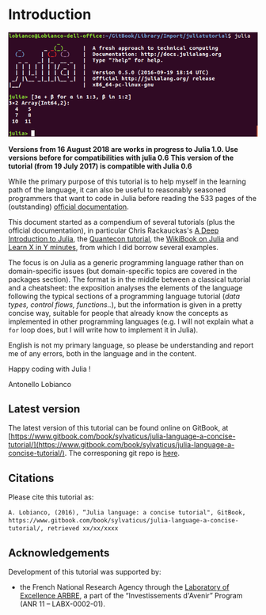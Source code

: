 # Introduction

![](../.gitbook/assets/julia_hello_world.png)

 **Versions from 16 August 2018 are works in progress to Julia 1.0. Use versions before for compatibilities with julia 0.6**   **This version of the tutorial \(from 19 July 2017\) is compatible with Julia 0.6**

While the primary purpose of this tutorial is to help myself in the learning path of the language, it can also be useful to reasonably seasoned programmers that want to code in Julia before reading the 533 pages of the \(outstanding\) [official documentation](https://docs.julialang.org/en/stable/).

This document started as a compendium of several tutorials \(plus the official documentation\), in particular Chris Rackauckas's [A Deep Introduction to Julia](http://ucidatascienceinitiative.github.io/IntroToJulia/), the [Quantecon tutorial](http://lectures.quantecon.org/jl/learning_julia.html), the [WikiBook on Julia](https://en.wikibooks.org/wiki/Introducing_Julia) and [Learn X in Y minutes](https://learnxinyminutes.com/docs/julia/), from which I did borrow several examples.

The focus is on Julia as a generic programming language rather than on domain-specific issues \(but domain-specific topics are covered in the packages section\). The format is in the middle between a classical tutorial and a cheatsheet: the exposition analyses the elements of the language following the typical sections of a programming language tutorial \(_data types, control flows, functions.._\), but the information is given in a pretty concise way, suitable for people that already know the concepts as implemented in other programming languages \(e.g. I will not explain what a `for` loop does, but I will write how to implement it in Julia\).

English is not my primary language, so please be understanding and report me of any errors, both in the language and in the content.

Happy coding with Julia !

Antonello Lobianco

## Latest version

The latest version of this tutorial can be found online on GitBook, at [https://www.gitbook.com/book/sylvaticus/julia-language-a-concise-tutorial/](https://www.gitbook.com/book/sylvaticus/julia-language-a-concise-tutorial/). The corresponing git repo is [here](https://github.com/sylvaticus/juliatutorial).

## Citations

Please cite this tutorial as:

```text
A. Lobianco, (2016), “Julia language: a concise tutorial", GitBook, https://www.gitbook.com/book/sylvaticus/julia-language-a-concise-tutorial/, retrieved xx/xx/xxxx
```

## Acknowledgements

Development of this tutorial was supported by:

* the French National Research Agency through the [Laboratory of Excellence ARBRE](http://mycor.nancy.inra.fr/ARBRE/), a part of the “Investissements d'Avenir” Program \(ANR 11 – LABX-0002-01\).

